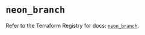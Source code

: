 # `neon_branch`

Refer to the Terraform Registry for docs: [`neon_branch`](https://registry.terraform.io/providers/kislerdm/neon/0.5.0/docs/resources/branch).
